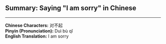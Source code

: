 ## Summary: Saying "I am sorry" in Chinese  
---  
**Chinese Characters:** 对不起  
**Pinyin (Pronunciation):** Duì bù qǐ  
**English Translation:** I am sorry  